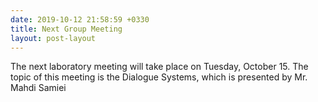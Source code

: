 ```yaml
---
date: 2019-10-12 21:58:59 +0330
title: Next Group Meeting
layout: post-layout
---
```


The next laboratory meeting will take place on Tuesday, October 15. The topic of this meeting is the Dialogue Systems, which is presented by Mr. Mahdi Samiei

